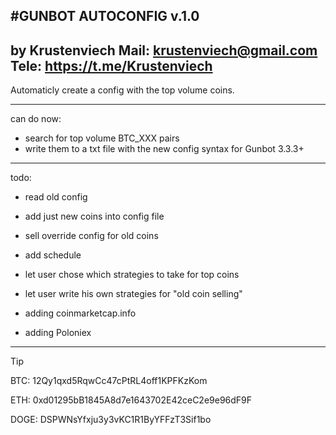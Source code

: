 #GUNBOT AUTOCONFIG
v.1.0
-------------------------------------------------
by Krustenviech
Mail: krustenviech@gmail.com
Tele: https://t.me/Krustenviech
-------------------------------------------------

Automaticly create a config with the top volume coins.

-------------------------------------------------
can do now:
+ search for top volume BTC_XXX pairs
+ write them to a txt file with the new config syntax for Gunbot 3.3.3+

-------------------------------------------------
todo:
- read old config
- add just new coins into config file
- sell override config for old coins
- add schedule

- let user chose which strategies to take for top coins
- let user write his own strategies for "old coin selling"
- adding coinmarketcap.info
- adding Poloniex

-------------------------------------------------
Tip 

BTC:	12Qy1qxd5RqwCc47cPtRL4off1KPFKzKom

ETH:	0xd01295bB1845A8d7e1643702E42ceC2e9e96dF9F

DOGE:	DSPWNsYfxju3y3vKC1R1ByYFFzT3Sif1bo
